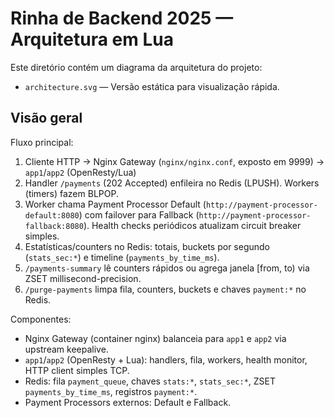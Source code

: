 # Rinha de Backend 2025 — Arquitetura em Lua

Este diretório contém um diagrama da arquitetura do projeto:

- `architecture.svg` — Versão estática para visualização rápida.

## Visão geral

Fluxo principal:
1) Cliente HTTP -> Nginx Gateway (`nginx/nginx.conf`, exposto em 9999) -> `app1`/`app2` (OpenResty/Lua)
2) Handler `/payments` (202 Accepted) enfileira no Redis (LPUSH). Workers (timers) fazem BLPOP.
3) Worker chama Payment Processor Default (`http://payment-processor-default:8080`) com failover para Fallback (`http://payment-processor-fallback:8080`). Health checks periódicos atualizam circuit breaker simples.
4) Estatísticas/counters no Redis: totais, buckets por segundo (`stats_sec:*`) e timeline (`payments_by_time_ms`).
5) `/payments-summary` lê counters rápidos ou agrega janela [from, to) via ZSET millisecond-precision.
6) `/purge-payments` limpa fila, counters, buckets e chaves `payment:*` no Redis.

Componentes:
- Nginx Gateway (container nginx) balanceia para `app1` e `app2` via upstream keepalive.
- `app1`/`app2` (OpenResty + Lua): handlers, fila, workers, health monitor, HTTP client simples TCP.
- Redis: fila `payment_queue`, chaves `stats:*`, `stats_sec:*`, ZSET `payments_by_time_ms`, registros `payment:*`.
- Payment Processors externos: Default e Fallback.
